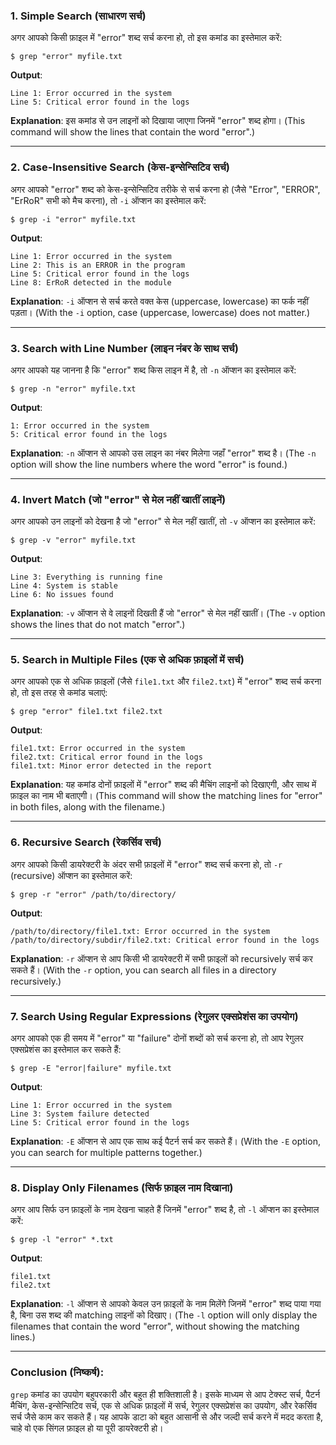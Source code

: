 

### 1. **Simple Search (साधारण सर्च)**  
अगर आपको किसी फ़ाइल में "error" शब्द सर्च करना हो, तो इस कमांड का इस्तेमाल करें:
```
$ grep "error" myfile.txt
```
**Output**:
```
Line 1: Error occurred in the system
Line 5: Critical error found in the logs
```
**Explanation**: इस कमांड से उन लाइनों को दिखाया जाएगा जिनमें "error" शब्द होगा। (This command will show the lines that contain the word "error".)

---

### 2. **Case-Insensitive Search (केस-इन्सेन्सिटिव सर्च)**  
अगर आपको "error" शब्द को केस-इन्सेन्सिटिव तरीके से सर्च करना हो (जैसे "Error", "ERROR", "ErRoR" सभी को मैच करना), तो `-i` ऑप्शन का इस्तेमाल करें:
```
$ grep -i "error" myfile.txt
```
**Output**:
```
Line 1: Error occurred in the system
Line 2: This is an ERROR in the program
Line 5: Critical error found in the logs
Line 8: ErRoR detected in the module
```
**Explanation**: `-i` ऑप्शन से सर्च करते वक्त केस (uppercase, lowercase) का फर्क नहीं पड़ता। (With the `-i` option, case (uppercase, lowercase) does not matter.)

---

### 3. **Search with Line Number (लाइन नंबर के साथ सर्च)**  
अगर आपको यह जानना है कि "error" शब्द किस लाइन में है, तो `-n` ऑप्शन का इस्तेमाल करें:
```
$ grep -n "error" myfile.txt
```
**Output**:
```
1: Error occurred in the system
5: Critical error found in the logs
```
**Explanation**: `-n` ऑप्शन से आपको उस लाइन का नंबर मिलेगा जहाँ "error" शब्द है। (The `-n` option will show the line numbers where the word "error" is found.)

---

### 4. **Invert Match (जो "error" से मेल नहीं खातीं लाइनें)**  
अगर आपको उन लाइनों को देखना है जो "error" से मेल नहीं खातीं, तो `-v` ऑप्शन का इस्तेमाल करें:
```
$ grep -v "error" myfile.txt
```
**Output**:
```
Line 3: Everything is running fine
Line 4: System is stable
Line 6: No issues found
```
**Explanation**: `-v` ऑप्शन से वे लाइनों दिखती हैं जो "error" से मेल नहीं खातीं। (The `-v` option shows the lines that do not match "error".)

---

### 5. **Search in Multiple Files (एक से अधिक फ़ाइलों में सर्च)**  
अगर आपको एक से अधिक फ़ाइलों (जैसे `file1.txt` और `file2.txt`) में "error" शब्द सर्च करना हो, तो इस तरह से कमांड चलाएं:
```
$ grep "error" file1.txt file2.txt
```
**Output**:
```
file1.txt: Error occurred in the system
file2.txt: Critical error found in the logs
file1.txt: Minor error detected in the report
```
**Explanation**: यह कमांड दोनों फ़ाइलों में "error" शब्द की मैचिंग लाइनों को दिखाएगी, और साथ में फ़ाइल का नाम भी बताएगी। (This command will show the matching lines for "error" in both files, along with the filename.)

---

### 6. **Recursive Search (रेकर्सिव सर्च)**  
अगर आपको किसी डायरेक्टरी के अंदर सभी फ़ाइलों में "error" शब्द सर्च करना हो, तो `-r` (recursive) ऑप्शन का इस्तेमाल करें:
```
$ grep -r "error" /path/to/directory/
```
**Output**:
```
/path/to/directory/file1.txt: Error occurred in the system
/path/to/directory/subdir/file2.txt: Critical error found in the logs
```
**Explanation**: `-r` ऑप्शन से आप किसी भी डायरेक्टरी में सभी फ़ाइलों को recursively सर्च कर सकते हैं। (With the `-r` option, you can search all files in a directory recursively.)

---

### 7. **Search Using Regular Expressions (रेगुलर एक्सप्रेशंस का उपयोग)**  
अगर आपको एक ही समय में "error" या "failure" दोनों शब्दों को सर्च करना हो, तो आप रेगुलर एक्सप्रेशंस का इस्तेमाल कर सकते हैं:
```
$ grep -E "error|failure" myfile.txt
```
**Output**:
```
Line 1: Error occurred in the system
Line 3: System failure detected
Line 5: Critical error found in the logs
```
**Explanation**: `-E` ऑप्शन से आप एक साथ कई पैटर्न सर्च कर सकते हैं। (With the `-E` option, you can search for multiple patterns together.)

---

### 8. **Display Only Filenames (सिर्फ फ़ाइल नाम दिखाना)**  
अगर आप सिर्फ उन फ़ाइलों के नाम देखना चाहते हैं जिनमें "error" शब्द है, तो `-l` ऑप्शन का इस्तेमाल करें:
```
$ grep -l "error" *.txt
```
**Output**:
```
file1.txt
file2.txt
```
**Explanation**: `-l` ऑप्शन से आपको केवल उन फ़ाइलों के नाम मिलेंगे जिनमें "error" शब्द पाया गया है, बिना उस शब्द की matching लाइनों को दिखाए। (The `-l` option will only display the filenames that contain the word "error", without showing the matching lines.)

---

### Conclusion (निष्कर्ष):  
`grep` कमांड का उपयोग बहुपरकारी और बहुत ही शक्तिशाली है। इसके माध्यम से आप टेक्स्ट सर्च, पैटर्न मैचिंग, केस-इन्सेन्सिटिव सर्च, एक से अधिक फ़ाइलों में सर्च, रेगुलर एक्सप्रेशंस का उपयोग, और रेकर्सिव सर्च जैसे काम कर सकते हैं। यह आपके डाटा को बहुत आसानी से और जल्दी सर्च करने में मदद करता है, चाहे वो एक सिंगल फ़ाइल हो या पूरी डायरेक्टरी हो।
